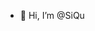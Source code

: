 - 👋 Hi, I’m @SiQu

<!---
SiQuAnt/SiQuAnt is a ✨ special ✨ repository because its `README.md` (this file) appears on your GitHub profile.
You can click the Preview link to take a look at your changes.
--->
